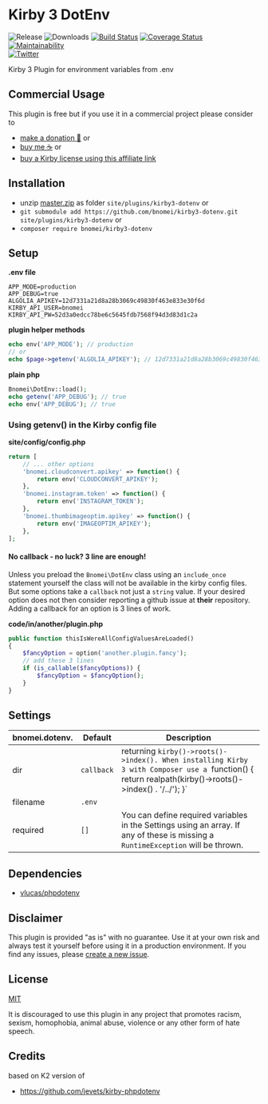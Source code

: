 # Kirby 3 DotEnv

![Release](https://flat.badgen.net/packagist/v/bnomei/kirby3-dotenv?color=ae81ff)
![Downloads](https://flat.badgen.net/packagist/dt/bnomei/kirby3-dotenv?color=272822)
[![Build Status](https://flat.badgen.net/travis/bnomei/kirby3-dotenv)](https://travis-ci.com/bnomei/kirby3-dotenv)
[![Coverage Status](https://flat.badgen.net/coveralls/c/github/bnomei/kirby3-dotenv)](https://coveralls.io/github/bnomei/kirby3-dotenv) 
[![Maintainability](https://flat.badgen.net/codeclimate/maintainability/bnomei/kirby3-dotenv)](https://codeclimate.com/github/bnomei/kirby3-dotenv)  
[![Twitter](https://flat.badgen.net/badge/twitter/bnomei?color=66d9ef)](https://twitter.com/bnomei)

Kirby 3 Plugin for environment variables from .env

## Commercial Usage

This plugin is free but if you use it in a commercial project please consider to
- [make a donation 🍻](https://www.paypal.me/bnomei/1) or
- [buy me ☕](https://buymeacoff.ee/bnomei) or
- [buy a Kirby license using this affiliate link](https://a.paddle.com/v2/click/1129/35731?link=1170)

## Installation

- unzip [master.zip](https://github.com/bnomei/kirby3-dotenv/archive/master.zip) as folder `site/plugins/kirby3-dotenv` or
- `git submodule add https://github.com/bnomei/kirby3-dotenv.git site/plugins/kirby3-dotenv` or
- `composer require bnomei/kirby3-dotenv`

## Setup

**.env file**
```
APP_MODE=production
APP_DEBUG=true
ALGOLIA_APIKEY=12d7331a21d8a28b3069c49830f463e833e30f6d
KIRBY_API_USER=bnomei
KIRBY_API_PW=52d3a0edcc78be6c5645fdb7568f94d3d83d1c2a
```

**plugin helper methods**
```php
echo env('APP_MODE'); // production
// or
echo $page->getenv('ALGOLIA_APIKEY'); // 12d7331a21d8a28b3069c49830f463e833e30f6d
```

**plain php**
```php
Bnomei\DotEnv::load();
echo getenv('APP_DEBUG'); // true
echo env('APP_DEBUG'); // true
```

### Using getenv() in the Kirby config file

**site/config/config.php**
```php
return [
    // ... other options
    'bnomei.cloudconvert.apikey' => function() { 
        return env('CLOUDCONVERT_APIKEY'); 
    },
    'bnomei.instagram.token' => function() { 
        return env('INSTAGRAM_TOKEN'); 
    },
    'bnomei.thumbimageoptim.apikey' => function() { 
        return env('IMAGEOPTIM_APIKEY'); 
    },
];
```

#### No callback - no luck? 3 line are enough!
Unless you preload the `Bnomei\DotEnv` class using an `include_once` statement yourself the class will not be available in the kirby config files. But some options take a `callback` not just a `string` value. If your desired option does not then consider reporting a github issue at **their** repository. Adding a callback for an option is 3 lines of work.

**code/in/another/plugin.php**
```php
public function thisIsWereAllConfigValuesAreLoaded()
{
    $fancyOption = option('another.plugin.fancy');
    // add these 3 lines
    if (is_callable($fancyOptions)) {
        $fancyOption = $fancyOption();
    }
}
```


## Settings

| bnomei.dotenv.            | Default        | Description               |            
|---------------------------|----------------|---------------------------|
| dir | `callback` | returning `kirby()->roots()->index(). When installing Kirby 3 with Composer use a `function() { return realpath(kirby()->roots()->index() . '/../'); }` | 
| filename | `.env` | |
| required | `[]` | You can define required variables in the Settings using an array. If any of these is missing a `RuntimeException` will be thrown. |

## Dependencies

- [vlucas/phpdotenv](https://github.com/vlucas/phpdotenv)

## Disclaimer

This plugin is provided "as is" with no guarantee. Use it at your own risk and always test it yourself before using it in a production environment. If you find any issues, please [create a new issue](https://github.com/bnomei/kirby3-dotenv/issues/new).

## License

[MIT](https://opensource.org/licenses/MIT)

It is discouraged to use this plugin in any project that promotes racism, sexism, homophobia, animal abuse, violence or any other form of hate speech.

## Credits

based on K2 version of
- https://github.com/jevets/kirby-phpdotenv
